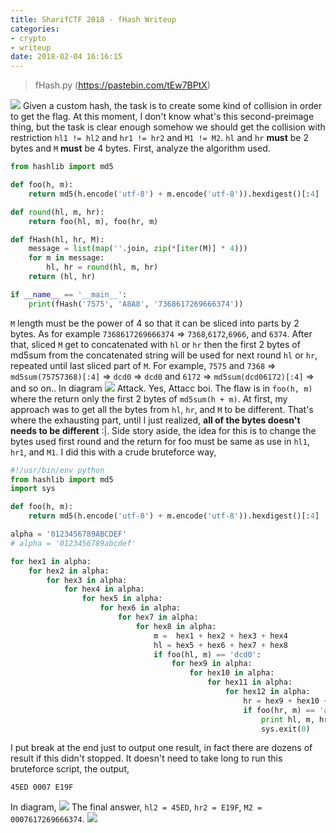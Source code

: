 ```yaml
---
title: SharifCTF 2018 - fHash Writeup
categories:
- crypto
- writeup
date: 2018-02-04 16:16:15
---
```


> fHash.py (https://pastebin.com/tEw7BPtX)

![](https://a.safe.moe/MceKg) Given a custom hash, the task is to create some kind of collision in order to get the flag. At this moment, I don't know what's this second-preimage thing, but the task is clear enough somehow we should get the collision with restriction `hl1 != hl2` and `hr1 != hr2` and `M1 != M2`. `hl` and `hr` **must** be 2 bytes and `M` **must** be 4 bytes. First, analyze the algorithm used.

```python
from hashlib import md5

def foo(h, m):
    return md5(h.encode('utf-8') + m.encode('utf-8')).hexdigest()[:4]

def round(hl, m, hr):
    return foo(hl, m), foo(hr, m)

def fHash(hl, hr, M):
    message = list(map(''.join, zip(*[iter(M)] * 4)))
    for m in message:
        hl, hr = round(hl, m, hr)
    return (hl, hr)

if __name__ == '__main__':
    print(fHash('7575', 'A8A8', '7368617269666374'))
```

`M` length must be the power of 4 so that it can be sliced into parts by 2 bytes. As for example `7368617269666374` => `7368`,`6172`,`6966`, and `6374`. After that, sliced `M` get to concatenated with `hl` or `hr` then the first 2 bytes of md5sum from the concatenated string will be used for next round `hl` or `hr`, repeated until last sliced part of `M`. For example, `7575` and `7368` => `md5sum(75757368)[:4]` => `dcd0` => `dcd0` and `6172` => `md5sum(dcd06172)[:4]` => and so on.. In diagram ![](https://a.safe.moe/gVUMe.png) Attack. Yes, Attacc boi. The flaw is in `foo(h, m)` where the return only the first 2 bytes of `md5sum(h + m)`. At first, my approach was to get all the bytes from `hl`, `hr`, and `M` to be different. That's where the exhausting part, until I just realized, __all of the bytes doesn't needs to be different__ :|. Side story aside, the idea for this is to change the bytes used first round and the return for foo must be same as use in `hl1`, `hr1`, and `M1`. I did this with a crude bruteforce way,

```python
#!/usr/bin/env python
from hashlib import md5
import sys

def foo(h, m):
    return md5(h.encode('utf-8') + m.encode('utf-8')).hexdigest()[:4]

alpha = '0123456789ABCDEF'
# alpha = '0123456789abcdef'

for hex1 in alpha:
    for hex2 in alpha:
        for hex3 in alpha:
            for hex4 in alpha:
                for hex5 in alpha:
                    for hex6 in alpha:
                        for hex7 in alpha:
                            for hex8 in alpha:
                                m =  hex1 + hex2 + hex3 + hex4
                                hl = hex5 + hex6 + hex7 + hex8
                                if foo(hl, m) == 'dcd0':
                                    for hex9 in alpha:
                                        for hex10 in alpha:
                                            for hex11 in alpha:
                                                for hex12 in alpha:
                                                    hr = hex9 + hex10 + hex11 + hex12
                                                    if foo(hr, m) == 'a6ea':
                                                        print hl, m, hr
                                                        sys.exit(0)
```

I put break at the end just to output one result, in fact there are dozens of result if this didn't stopped. It doesn't need to take long to run this bruteforce script, the output,

```
45ED 0007 E19F
```

In diagram, ![](https://a.safe.moe/N08T6.png)
The final answer, `hl2 = 45ED`, `hr2 = E19F`, `M2 = 0007617269666374`.
![](https://a.safe.moe/qBlm0.png)
